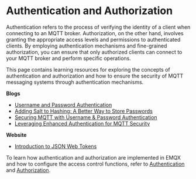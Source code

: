 # Authentication and Authorization

Authentication refers to the process of verifying the identity of a client when connecting to an MQTT broker. Authorization, on the other hand, involves granting the appropriate access levels and permissions to authenticated clients. By employing authentication mechanisms and fine-grained authorization, you can ensure that only authorized clients can connect to your MQTT broker and perform specific operations.

This page contains learning resources for exploring the concepts of authentication and authorization and how to ensure the security of MQTT messaging systems through authentication mechanisms. 

**Blogs**

- [Username and Password Authentication](https://auth0.com/blog/username-password-authentication/)
- [Adding Salt to Hashing: A Better Way to Store Passwords](https://auth0.com/blog/adding-salt-to-hashing-a-better-way-to-store-passwords/)
- [Securing MQTT with Username & Password Authentication](https://www.emqx.com/en/blog/securing-mqtt-with-username-and-password-authentication)
- [Leveraging Enhanced Authentication for MQTT Security](https://www.emqx.com/en/blog/leveraging-enhanced-authentication-for-mqtt-security)

**Website**

- [Introduction to JSON Web Tokens](https://jwt.io/introduction)

To learn how authentication and authorization are implemented in EMQX and how to configure the access control functions, refer to [Authentication](../access-control/authn/authn.md) and [Authorization](../access-control/authz/authz.md).